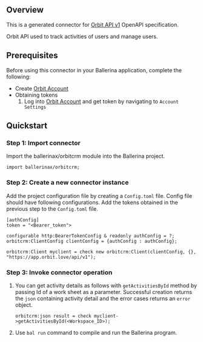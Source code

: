 ## Overview

This is a generated connector for [Orbit API v1](https://docs.orbit.love/reference/about-the-orbit-api) OpenAPI specification. 

Orbit API used to track activities of users and manage users.

## Prerequisites

Before using this connector in your Ballerina application, complete the following:
* Create [Orbit Account](https://app.orbit.love/signup)
* Obtaining tokens
    1. Log into [Orbit Account](https://app.orbit.love/login) and get token by navigating to `Account Settings`

## Quickstart

### Step 1: Import connector
Import the ballerinax/orbitcrm module into the Ballerina project.

```ballerina
import ballerinax/orbitcrm;
```
### Step 2: Create a new connector instance

Add the project configuration file by creating a `Config.toml` file. Config file should have following configurations. Add the tokens obtained in the previous step to the `Config.toml` file.

```ballerina
[authConfig]
token = "<Bearer_token">
```

```ballerina
configurable http:BearerTokenConfig & readonly authConfig = ?;
orbitcrm:ClientConfig clientConfig = {authConfig : authConfig};

orbitcrm:Client myclient = check new orbitcrm:Client(clientConfig, {}, "https://app.orbit.love/api/v1");
```
### Step 3: Invoke connector operation
1. You can get activity details as follows with `getActivitiesById` method by passing Id of a work sheet as a parameter. Successful creation returns the `json` containing activity detail and the error cases returns an `error` object.
    ```ballerina
    orbitcrm:json result = check myclient->getActivitiesById(<Workspace_ID>);
    ```
2. Use `bal run` command to compile and run the Ballerina program. 
